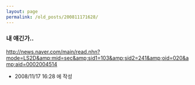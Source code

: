 ```yaml
---
layout: page
permalink: /old_posts/200811171628/
---
```


### 내 얘긴가..


<a href="http://news.naver.com/main/read.nhn?mode=LS2D&amp;mid=sec&amp;sid1=103&amp;sid2=241&amp;oid=020&amp;aid=0002004514">http://news.naver.com/main/read.nhn?mode=LS2D&amp;mid=sec&amp;sid1=103&amp;sid2=241&amp;oid=020&amp;aid=0002004514<br/></a>





- 2008/11/17 16:28 에 작성